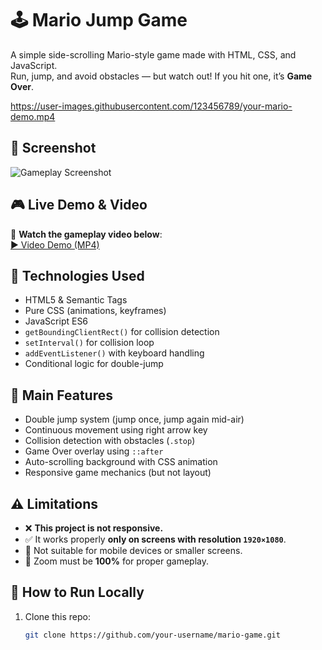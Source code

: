 # 🕹️ Mario Jump Game

A simple side-scrolling Mario-style game made with HTML, CSS, and JavaScript.  
Run, jump, and avoid obstacles — but watch out! If you hit one, it’s **Game Over**.  

https://user-images.githubusercontent.com/123456789/your-mario-demo.mp4

## 👾 Screenshot

![Gameplay Screenshot](https://yourdomain.com/path-to-your-screenshot.png)

## 🎮 Live Demo & Video

🎥 **Watch the gameplay video below**:  
[▶️ Video Demo (MP4)](https://setarehomadian80.github.io/javaScript-game1/)

## 🚀 Technologies Used

- HTML5 & Semantic Tags
- Pure CSS (animations, keyframes)
- JavaScript ES6
- `getBoundingClientRect()` for collision detection
- `setInterval()` for collision loop
- `addEventListener()` with keyboard handling
- Conditional logic for double-jump

## 🧠 Main Features

- Double jump system (jump once, jump again mid-air)
- Continuous movement using right arrow key
- Collision detection with obstacles (`.stop`)
- Game Over overlay using `::after`
- Auto-scrolling background with CSS animation
- Responsive game mechanics (but not layout)

## ⚠️ Limitations

- ❌ **This project is not responsive.**
- ✅ It works properly **only on screens with resolution `1920×1080`**.
- 📱 Not suitable for mobile devices or smaller screens.
- 🔁 Zoom must be **100%** for proper gameplay.

## 🧪 How to Run Locally

1. Clone this repo:
   ```bash
   git clone https://github.com/your-username/mario-game.git
